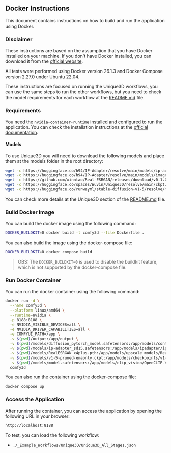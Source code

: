 ## Docker Instructions

This document contains instructions on how to build and run the application using Docker.

### Disclaimer

These instructions are based on the assumption that you have Docker installed on your machine. If you don't have Docker installed, you can download it from the [official website](https://www.docker.com/get-started).

All tests were performed using Docker version 26.1.3 and Docker Compose version 2.27.0 under Ubuntu 22.04.

These instructions are focused on running the Unique3D workflows, you can use the same steps to run the other workflows, but you need to check the model requirements for each workflow at the [README.md](./README.md) file.

### Requirements

You need the `nvidia-container-runtime` installed and configured to run the application. You can check the installation instructions at the [official documentation](https://developer.nvidia.com/container-runtime).

#### Models

To use Unique3D you will need to download the following models and place them at the models folder in the root directory:

```bash
wget -c https://huggingface.co/h94/IP-Adapter/resolve/main/models/ip-adapter_sd15.safetensors -P models/
wget -c https://huggingface.co/h94/IP-Adapter/resolve/main/models/image_encoder/model.safetensors -P models/
wget -c https://github.com/xinntao/Real-ESRGAN/releases/download/v0.1.0/RealESRGAN_x4plus.pth -P models/
wget -c https://huggingface.co/spaces/Wuvin/Unique3D/resolve/main/ckpt/controlnet-tile/diffusion_pytorch_model.safetensors -P models/
wget -c https://huggingface.co/runwayml/stable-diffusion-v1-5/resolve/main/v1-5-pruned-emaonly.ckpt -P models/
```

You can check more details at the Unique3D section of the [README.md](../README.md) file.

### Build Docker Image

You can build the docker image using the following command:

```bash
DOCKER_BUILDKIT=0 docker build -t comfy3d --file Dockerfile .
```

You can also build the image using the docker-compose file:

```bash
DOCKER_BUILDKIT=0 docker compose build
```

> OBS: The `DOCKER_BUILDKIT=0` is used to disable the buildkit feature, which is not supported by the docker-compose file.

### Run Docker Container

You can run the docker container using the following command:

```bash
docker run -d \
  --name comfy3d \
  --platform linux/amd64 \
  --runtime=nvidia \
  -p 8188:8188 \
  -e NVIDIA_VISIBLE_DEVICES=all \
  -e NVIDIA_DRIVER_CAPABILITIES=all \
  -e COMFYUI_PATH=/app \
  -v $(pwd)/output:/app/output \
  -v $(pwd)/models/diffusion_pytorch_model.safetensors:/app/models/controlnet/control_unique3d_sd15_tile.safetensors \
  -v $(pwd)/models/ip-adapter_sd15.safetensors:/app/models/ipadapter/ip-adapter_sd15.safetensors \
  -v $(pwd)/models/RealESRGAN_x4plus.pth:/app/models/upscale_models/RealESRGAN_x4plus.pth \
  -v $(pwd)/models/v1-5-pruned-emaonly.ckpt:/app/models/checkpoints/v1-5-pruned-emaonly.ckpt \
  -v $(pwd)/models/model.safetensors:/app/models/clip_vision/OpenCLIP-ViT-H-14.safetensors \
  comfy3d
```

You can also run the container using the docker-compose file:

```bash
docker compose up
```

### Access the Application

After running the container, you can access the application by opening the following URL in your browser:

```
http://localhost:8188
```

To test, you can load the following workflow:

- `./_Example_Workflows/Unique3D/Unique3D_All_Stages.json`

